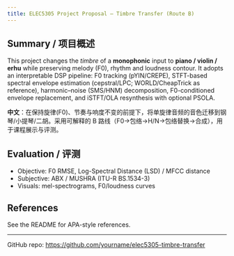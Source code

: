 ```yaml
---
title: ELEC5305 Project Proposal — Timbre Transfer (Route B)
---
```


## Summary / 项目概述
This project changes the *timbre* of a **monophonic** input to **piano / violin / erhu** while preserving melody (F0), rhythm and loudness contour. It adopts an interpretable DSP pipeline: F0 tracking (pYIN/CREPE), STFT-based spectral envelope estimation (cepstral/LPC; WORLD/CheapTrick as reference), harmonic–noise (SMS/HNM) decomposition, F0-conditioned envelope replacement, and iSTFT/OLA resynthesis with optional PSOLA.

**中文**：在保持旋律(F0)、节奏与响度不变的前提下，将单旋律音频的音色迁移到钢琴/小提琴/二胡。采用可解释的 B 路线（F0→包络→H/N→包络替换→合成），用于课程展示与评测。

## Evaluation / 评测
- Objective: F0 RMSE, Log-Spectral Distance (LSD) / MFCC distance  
- Subjective: ABX / MUSHRA (ITU-R BS.1534-3)  
- Visuals: mel-spectrograms, F0/loudness curves

## References
See the README for APA-style references.

---
GitHub repo: <https://github.com/yourname/elec5305-timbre-transfer>
